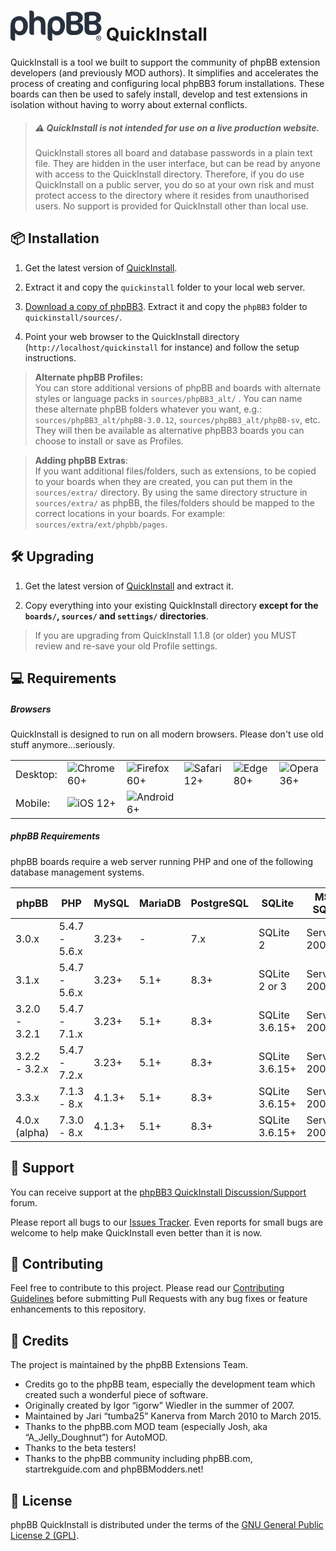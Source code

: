 # <svg class="phpbb-cosmos-logo" width="146" height="48" xmlns="http://www.w3.org/2000/svg" viewBox="0 0 146 48"><path fill="#29303D" fill-rule="evenodd" d="M140.20436,46.2887701 L139.463215,46.2887701 L139.463215,41.8609626 L141.174387,41.8609626 C141.719349,41.8609626 142.129881,41.9607833 142.405995,42.1604278 C142.682109,42.3600723 142.820163,42.6844897 142.820163,43.1336898 C142.820163,43.5329788 142.70754,43.825311 142.482289,44.0106952 C142.257038,44.1960794 141.977295,44.3065952 141.643052,44.342246 L142.907357,46.2887701 L142.06812,46.2887701 L140.901907,44.3957219 L140.20436,44.3957219 L140.20436,46.2887701 Z M141.032698,43.7754011 C141.170755,43.7754011 141.30336,43.7700535 141.430518,43.7593583 C141.557675,43.748663 141.668483,43.7183603 141.762943,43.6684492 C141.857403,43.6185381 141.933696,43.5490201 141.991826,43.459893 C142.049955,43.370766 142.079019,43.2442076 142.079019,43.0802139 C142.079019,42.9447409 142.048138,42.8377901 141.986376,42.7593583 C141.924614,42.6809265 141.846504,42.6203211 141.752044,42.5775401 C141.657584,42.5347591 141.552226,42.5080214 141.435967,42.4973262 C141.319709,42.486631 141.207085,42.4812834 141.098093,42.4812834 L140.20436,42.4812834 L140.20436,43.7754011 L141.032698,43.7754011 Z M145,44 C145,44.5989335 144.892826,45.1443826 144.678474,45.6363636 C144.464122,46.1283447 144.17348,46.5490179 143.80654,46.8983957 C143.439599,47.2477736 143.014535,47.5187156 142.531335,47.7112299 C142.048136,47.9037443 141.541329,48 141.010899,48 C140.42234,48 139.882836,47.8983967 139.392371,47.6951872 C138.901905,47.4919776 138.480474,47.212123 138.128065,46.855615 C137.775657,46.499107 137.499547,46.0766513 137.299728,45.5882353 C137.099908,45.0998193 137,44.5704128 137,44 C137,43.4010665 137.107174,42.8556174 137.321526,42.3636364 C137.535878,41.8716553 137.82652,41.4509821 138.19346,41.1016043 C138.560401,40.7522264 138.987282,40.4812844 139.474114,40.2887701 C139.960947,40.0962557 140.473203,40 141.010899,40 C141.541329,40 142.048136,40.0962557 142.531335,40.2887701 C143.014535,40.4812844 143.439599,40.7522264 143.80654,41.1016043 C144.17348,41.4509821 144.464122,41.8716553 144.678474,42.3636364 C144.892826,42.8556174 145,43.4010665 145,44 Z M144.128065,44 C144.128065,43.5151491 144.048139,43.0695207 143.888283,42.6631016 C143.728428,42.2566825 143.506813,41.9073098 143.223433,41.6149733 C142.940053,41.3226367 142.609448,41.0962575 142.231608,40.9358289 C141.853767,40.7754003 141.446869,40.6951872 141.010899,40.6951872 C140.567664,40.6951872 140.155315,40.7754003 139.773842,40.9358289 C139.392369,41.0962575 139.059947,41.3226367 138.776567,41.6149733 C138.493187,41.9073098 138.271572,42.2566825 138.111717,42.6631016 C137.951861,43.0695207 137.871935,43.5151491 137.871935,44 C137.871935,44.4563303 137.944595,44.8841335 138.089918,45.2834225 C138.235241,45.6827114 138.44414,46.0320841 138.716621,46.3315508 C138.989102,46.6310175 139.317891,46.8680918 139.702997,47.0427807 C140.088104,47.2174697 140.524067,47.3048128 141.010899,47.3048128 C141.446869,47.3048128 141.853767,47.2245997 142.231608,47.0641711 C142.609448,46.9037425 142.940053,46.6773633 143.223433,46.3850267 C143.506813,46.0926902 143.728428,45.7451001 143.888283,45.342246 C144.048139,44.9393919 144.128065,44.4919811 144.128065,44 Z M27.7752809,23.4067416 C27.7752809,25.7438319 27.4876433,27.892125 26.9123596,29.8516854 C26.3370758,31.8112458 25.5011291,33.5101052 24.4044944,34.9483146 C23.3078597,36.386524 21.9415812,37.5011196 20.305618,38.2921348 C18.6696547,39.08315 16.7910218,39.4786517 14.6696629,39.4786517 C13.0516773,39.4786517 11.6045008,39.0741613 10.3280899,38.2651685 C9.05167901,37.4561757 8.05393618,36.4224782 7.33483146,35.1640449 L7.33483146,48 L5.06966292,48 C4.42246867,48 3.79326148,47.8831472 3.18202247,47.6494382 C2.57078346,47.4157292 2.03146301,47.0831482 1.56404494,46.6516854 C1.09662688,46.2202226 0.719102562,45.6988795 0.431460674,45.0876404 C0.143818787,44.4764014 -1.42108547e-14,43.7752849 -1.42108547e-14,42.9842697 L-1.42108547e-14,25.4022472 C-1.42108547e-14,22.9932464 0.278648899,20.7820325 0.835955056,18.7685393 C1.39326121,16.7550461 2.26516261,15.0292207 3.45168539,13.5910112 C4.63820818,12.1528018 6.14830544,11.0382062 7.98202247,10.247191 C9.81573951,9.45617582 12.008976,9.06067416 14.5617978,9.06067416 C16.5033805,9.06067416 18.283138,9.46516449 19.9011236,10.2741573 C21.5191092,11.0831501 22.9123537,12.1528023 24.0808989,13.4831461 C25.249444,14.8134898 26.1573001,16.3415644 26.8044944,18.0674157 C27.4516886,19.7932671 27.7752809,21.5730245 27.7752809,23.4067416 Z M20.3325843,25.294382 C20.3325843,21.8426794 19.7662978,19.343828 18.6337079,17.7977528 C17.5011179,16.2516777 15.7663038,15.4786517 13.4292135,15.4786517 C11.4157203,15.4786517 9.87865699,16.2606663 8.81797753,17.8247191 C7.75729807,19.3887719 7.22696629,21.4292009 7.22696629,23.9460674 C7.22696629,26.8584415 7.88313951,29.1056101 9.19550562,30.6876404 C10.5078717,32.2696708 12.2426858,33.0606742 14.4,33.0606742 C16.1618066,33.0606742 17.5910058,32.3505689 18.6876404,30.9303371 C19.7842751,29.5101053 20.3325843,27.6314724 20.3325843,25.294382 Z M53.4896722,38.8314607 C51.9795522,38.8314607 50.7840586,38.4179817 49.9031553,37.5910112 C49.022252,36.7640408 48.581807,35.5595585 48.581807,33.9775281 L48.581807,22.1123596 C48.581807,20.9258368 48.4289995,19.9101166 48.12338,19.0651685 C47.8177605,18.2202205 47.4042815,17.5370813 46.8829306,17.0157303 C46.3615797,16.4943794 45.7503498,16.1078664 45.0492227,15.8561798 C44.3480956,15.6044931 43.6020357,15.4786517 42.8110205,15.4786517 C42.2357367,15.4786517 41.6424842,15.5955044 41.0312452,15.8292135 C40.4200062,16.0629225 39.8537197,16.4494355 39.3323688,16.988764 C38.8110179,17.5280926 38.3885502,18.2292092 38.0649531,19.0921348 C37.7413559,19.9550605 37.5795598,21.0337014 37.5795598,22.3280899 L37.5795598,38.8314607 L35.2065261,38.8314607 C33.4806748,38.8314607 32.2222604,38.4000043 31.4312452,37.5370787 C30.64023,36.674153 30.2447283,35.487648 30.2447283,33.9775281 L30.2447283,0 L32.5098969,0 C34.2357482,0 35.5211286,0.43145636 36.3660767,1.29438202 C37.2110247,2.15730769 37.6334924,3.27190328 37.6334924,4.63820225 L37.6334924,12.9438202 C37.885179,12.5123574 38.2357373,12.0719124 38.6851778,11.6224719 C39.1346182,11.1730315 39.6289953,10.7595524 40.1683238,10.3820225 C40.7076524,10.0044925 41.3009049,9.6898889 41.9480991,9.43820225 C42.5952934,9.1865156 43.2604553,9.06067416 43.9436047,9.06067416 C47.7189045,9.06067416 50.6492123,10.1483037 52.734616,12.3235955 C54.8200197,14.4988873 55.8627059,17.6539119 55.8627059,21.788764 L55.8627059,38.8314607 L53.4896722,38.8314607 Z M87.1860859,23.4067416 C87.1860859,25.7438319 86.8984483,27.892125 86.3231645,29.8516854 C85.7478808,31.8112458 84.9119341,33.5101052 83.8152994,34.9483146 C82.7186647,36.386524 81.3523862,37.5011196 79.716423,38.2921348 C78.0804597,39.08315 76.2018268,39.4786517 74.0804679,39.4786517 C72.4624823,39.4786517 71.0153058,39.0741613 69.7388949,38.2651685 C68.462484,37.4561757 67.4647412,36.4224782 66.7456364,35.1640449 L66.7456364,48 L64.4804679,48 C63.8332737,48 63.2040665,47.8831472 62.5928275,47.6494382 C61.9815884,47.4157292 61.442268,47.0831482 60.9748499,46.6516854 C60.5074319,46.2202226 60.1299075,45.6988795 59.8422657,45.0876404 C59.5546238,44.4764014 59.410805,43.7752849 59.410805,42.9842697 L59.410805,25.4022472 C59.410805,22.9932464 59.6894539,20.7820325 60.24676,18.7685393 C60.8040662,16.7550461 61.6759676,15.0292207 62.8624904,13.5910112 C64.0490132,12.1528018 65.5591104,11.0382062 67.3928275,10.247191 C69.2265445,9.45617582 71.419781,9.06067416 73.9726027,9.06067416 C75.9141855,9.06067416 77.693943,9.46516449 79.3119286,10.2741573 C80.9299142,11.0831501 82.3231587,12.1528023 83.4917039,13.4831461 C84.660249,14.8134898 85.5681051,16.3415644 86.2152994,18.0674157 C86.8624936,19.7932671 87.1860859,21.5730245 87.1860859,23.4067416 Z M79.7433893,25.294382 C79.7433893,21.8426794 79.1771028,19.343828 78.0445129,17.7977528 C76.9119229,16.2516777 75.1771088,15.4786517 72.8400185,15.4786517 C70.8265253,15.4786517 69.289462,16.2606663 68.2287825,17.8247191 C67.1681031,19.3887719 66.6377713,21.4292009 66.6377713,23.9460674 C66.6377713,26.8584415 67.2939445,29.1056101 68.6063106,30.6876404 C69.9186767,32.2696708 71.6534908,33.0606742 73.810805,33.0606742 C75.5726115,33.0606742 77.0018107,32.3505689 78.0984454,30.9303371 C79.1950801,29.5101053 79.7433893,27.6314724 79.7433893,25.294382 Z M116.29823,27.3977528 C116.29823,29.2674251 115.95666,30.9213411 115.273511,32.3595506 C114.590361,33.79776 113.664528,35.011231 112.495983,36 C111.327438,36.988769 109.979136,37.7348289 108.451039,38.2382022 C106.922941,38.7415756 105.313969,38.9932584 103.624073,38.9932584 L99.6330614,38.9932584 C92.7656113,38.9932584 89.3319378,36.0629507 89.3319378,30.2022472 L89.3319378,3.39775281 C89.7634006,3.25393187 90.3746305,3.08314706 91.1656457,2.88539326 C91.9566609,2.68763946 92.8105849,2.4988773 93.7274434,2.31910112 C94.644302,2.13932494 95.5791241,1.99550616 96.5319378,1.88764045 C97.4847516,1.77977474 98.3386756,1.7258427 99.0937356,1.7258427 L103.57014,1.7258427 C105.331938,1.7258427 106.949908,1.95055955 108.424073,2.4 C109.898237,2.84944045 111.174629,3.49662499 112.253286,4.34157303 C113.331938,5.18652108 114.16789,6.21122993 114.761151,7.41573034 C115.354413,8.62023074 115.651039,9.97752054 115.651039,11.4876404 C115.651039,13.5370889 115.129696,15.217971 114.086994,16.5303371 C113.044292,17.8427032 111.606104,18.7685366 109.772387,19.3078652 C110.707223,19.5595518 111.570136,19.9730308 112.361151,20.5483146 C113.152166,21.1235984 113.844294,21.7797716 114.437556,22.5168539 C115.030817,23.2539363 115.48924,24.0539283 115.812837,24.9168539 C116.136434,25.7797796 116.29823,26.6067376 116.29823,27.3977528 Z M108.262275,12.1348315 C108.262275,11.3438163 108.09149,10.6696657 107.749915,10.1123596 C107.408341,9.55505339 106.967896,9.11460836 106.428567,8.79101124 C105.889238,8.46741411 105.278009,8.23370858 104.594859,8.08988764 C103.91171,7.9460667 103.22857,7.8741573 102.545421,7.8741573 L99.7948592,7.8741573 C99.3274411,7.8741573 98.806098,7.91910067 98.2308142,8.00898876 C97.6555304,8.09887685 97.11621,8.17977492 96.6128367,8.25168539 L96.6128367,16.611236 L102.275758,16.611236 C103.929699,16.611236 105.340921,16.2606777 106.509466,15.5595506 C107.678011,14.8584235 108.262275,13.7168618 108.262275,12.1348315 Z M108.855533,27.6134831 C108.855533,25.5999899 108.343179,24.2157341 107.318455,23.4606742 C106.29373,22.7056142 104.702735,22.3280899 102.545421,22.3280899 L96.6667693,22.3280899 L96.6667693,29.9325843 C96.6667693,30.5797785 96.9723842,31.1280876 97.5836232,31.5775281 C98.1948622,32.0269685 98.9678882,32.2516854 99.9027243,32.2516854 L102.922949,32.2516854 C104.936442,32.2516854 106.428562,31.8292177 107.399354,30.9842697 C108.370145,30.1393216 108.855533,29.0157373 108.855533,27.6134831 Z M145.464307,27.3977528 C145.464307,29.2674251 145.122737,30.9213411 144.439588,32.3595506 C143.756438,33.79776 142.830605,35.011231 141.662059,36 C140.493514,36.988769 139.145213,37.7348289 137.617116,38.2382022 C136.089018,38.7415756 134.480045,38.9932584 132.790149,38.9932584 L128.799138,38.9932584 C121.931688,38.9932584 118.498014,36.0629507 118.498014,30.2022472 L118.498014,3.39775281 C118.929477,3.25393187 119.540707,3.08314706 120.331722,2.88539326 C121.122738,2.68763946 121.976662,2.4988773 122.89352,2.31910112 C123.810379,2.13932494 124.745201,1.99550616 125.698014,1.88764045 C126.650828,1.77977474 127.504752,1.7258427 128.259812,1.7258427 L132.736217,1.7258427 C134.498014,1.7258427 136.115985,1.95055955 137.590149,2.4 C139.064314,2.84944045 140.340706,3.49662499 141.419363,4.34157303 C142.498014,5.18652108 143.333967,6.21122993 143.927228,7.41573034 C144.520489,8.62023074 144.817116,9.97752054 144.817116,11.4876404 C144.817116,13.5370889 144.295772,15.217971 143.253071,16.5303371 C142.210369,17.8427032 140.772181,18.7685366 138.938464,19.3078652 C139.8733,19.5595518 140.736213,19.9730308 141.527228,20.5483146 C142.318243,21.1235984 143.010371,21.7797716 143.603632,22.5168539 C144.196894,23.2539363 144.655316,24.0539283 144.978913,24.9168539 C145.30251,25.7797796 145.464307,26.6067376 145.464307,27.3977528 Z M137.428352,12.1348315 C137.428352,11.3438163 137.257567,10.6696657 136.915992,10.1123596 C136.574417,9.55505339 136.133972,9.11460836 135.594644,8.79101124 C135.055315,8.46741411 134.444085,8.23370858 133.760936,8.08988764 C133.077786,7.9460667 132.394647,7.8741573 131.711498,7.8741573 L128.960936,7.8741573 C128.493518,7.8741573 127.972175,7.91910067 127.396891,8.00898876 C126.821607,8.09887685 126.282287,8.17977492 125.778913,8.25168539 L125.778913,16.611236 L131.441835,16.611236 C133.095776,16.611236 134.506997,16.2606777 135.675543,15.5595506 C136.844088,14.8584235 137.428352,13.7168618 137.428352,12.1348315 Z M138.02161,27.6134831 C138.02161,25.5999899 137.509256,24.2157341 136.484531,23.4606742 C135.459807,22.7056142 133.868812,22.3280899 131.711498,22.3280899 L125.832846,22.3280899 L125.832846,29.9325843 C125.832846,30.5797785 126.138461,31.1280876 126.7497,31.5775281 C127.360939,32.0269685 128.133965,32.2516854 129.068801,32.2516854 L132.089026,32.2516854 C134.102519,32.2516854 135.594639,31.8292177 136.56543,30.9842697 C137.536222,30.1393216 138.02161,29.0157373 138.02161,27.6134831 Z"/></svg> QuickInstall

QuickInstall is a tool we built to support the community of phpBB extension developers (and previously MOD authors). It simplifies and accelerates the process of creating and configuring local phpBB3 forum installations. These boards can then be used to safely install, develop and test extensions in isolation without having to worry about external conflicts.

> ##### ⚠️ QuickInstall is not intended for use on a live production website.
> QuickInstall stores all board and database passwords in a plain text file. They are hidden in the user interface, but can be read by anyone with access to the QuickInstall directory. Therefore, if you do use QuickInstall on a public server, you do so at your own risk and must protect access to the directory where it resides from unauthorised users. No support is provided for QuickInstall other than local use.

## 📦 Installation
1. Get the latest version of [QuickInstall](https://www.phpbb.com/customise/db/official_tool/phpbb3_quickinstall/).

2. Extract it and copy the `quickinstall` folder to your local web server.

3. [Download a copy of phpBB3](https://www.phpbb.com/downloads/). Extract it and copy the `phpBB3` folder to `quickinstall/sources/`.

4. Point your web browser to the QuickInstall directory (`http://localhost/quickinstall` for instance) and follow the setup instructions.

> **Alternate phpBB Profiles:**<br>
> You can store additional versions of phpBB and boards with alternate styles or language packs in `sources/phpBB3_alt/` . You can name these alternate phpBB folders whatever you want, e.g.:  `sources/phpBB3_alt/phpBB-3.0.12`, `sources/phpBB3_alt/phpBB-sv`, etc. They will then be available as alternative phpBB3 boards you can choose to install or save as Profiles.

> **Adding phpBB Extras**:<br>
> If you want additional files/folders, such as extensions, to be copied to your boards when they are created, you can put them in the `sources/extra/` directory. By using the same directory structure in `sources/extra/` as phpBB, the files/folders should be mapped to the correct locations in your boards. For example: `sources/extra/ext/phpbb/pages`.

## 🛠 Upgrading
1. Get the latest version of [QuickInstall](https://www.phpbb.com/customise/db/official_tool/phpbb3_quickinstall/) and extract it. 

2. Copy everything into your existing QuickInstall directory **except for the `boards/`, `sources/` and `settings/` directories**. 

> If you are upgrading from QuickInstall 1.1.8 (or older) you MUST review and re-save your old Profile settings.

## 💻 Requirements

##### Browsers
QuickInstall is designed to run on all modern browsers. Please don't use old stuff anymore...seriously.

|  |  |  |  |  |  |
|-|-|-|-|-|-|
| Desktop: | ![Chrome](https://cdnjs.cloudflare.com/ajax/libs/browser-logos/69.0.4/chrome/chrome_32x32.png) 60+ | ![Firefox](https://cdnjs.cloudflare.com/ajax/libs/browser-logos/69.0.4/firefox/firefox_32x32.png) 60+ | ![Safari](https://cdnjs.cloudflare.com/ajax/libs/browser-logos/69.0.4/safari/safari_32x32.png) 12+ | ![Edge](https://cdnjs.cloudflare.com/ajax/libs/browser-logos/69.0.4/edge/edge_32x32.png) 80+ | ![Opera](https://cdnjs.cloudflare.com/ajax/libs/browser-logos/69.0.4/opera/opera_32x32.png) 36+ |
| Mobile: | ![iOS](https://cdnjs.cloudflare.com/ajax/libs/browser-logos/69.0.4/safari-ios/safari-ios_32x32.png) 12+ | ![Android](https://cdnjs.cloudflare.com/ajax/libs/browser-logos/69.0.4/android-webview/android-webview_32x32.png) 6+ |  |  |  |

##### phpBB Requirements
phpBB boards require a web server running PHP and one of the following database management systems.

| phpBB          | PHP           | MySQL  | MariaDB | PostgreSQL | SQLite         | MS SQL       |
| -------------- | ------------- |------- |-------- |----------- |--------------- |------------- |
| 3.0.x          | 5.4.7 - 5.6.x | 3.23+  | -       | 7.x        | SQLite 2       | Server 2000  |
| 3.1.x          | 5.4.7 - 5.6.x | 3.23+  | 5.1+    | 8.3+       | SQLite 2 or 3  | Server 2000+ |
| 3.2.0 - 3.2.1  | 5.4.7 - 7.1.x | 3.23+  | 5.1+    | 8.3+       | SQLite 3.6.15+ | Server 2000+ |
| 3.2.2 - 3.2.x  | 5.4.7 - 7.2.x | 3.23+  | 5.1+    | 8.3+       | SQLite 3.6.15+ | Server 2000+ |
| 3.3.x          | 7.1.3 - 8.x   | 4.1.3+ | 5.1+    | 8.3+       | SQLite 3.6.15+ | Server 2000+ |
| 4.0.x (alpha)  | 7.3.0 - 8.x   | 4.1.3+ | 5.1+    | 8.3+       | SQLite 3.6.15+ | Server 2000+ |

## 🐞 Support
You can receive support at the [phpBB3 QuickInstall Discussion/Support](https://www.phpbb.com/customise/db/official_tool/phpbb3_quickinstall/support) forum.

Please report all bugs to our [Issues Tracker](https://github.com/phpbb/quickinstall/issues). Even reports for small bugs are welcome to help make QuickInstall even better than it is now.

## 👋 Contributing
Feel free to contribute to this project. Please read our [Contributing Guidelines](https://github.com/phpbb/quickinstall/blob/master/.github/CONTRIBUTING.md) before submitting Pull Requests with any bug fixes or feature enhancements to this repository.

## 💖 Credits
The project is maintained by the phpBB Extensions Team.
- Credits go to the phpBB team, especially the development team which created such a wonderful piece of software.
- Originally created by Igor “igorw” Wiedler in the summer of 2007.
- Maintained by Jari “tumba25” Kanerva from March 2010 to March 2015.
- Thanks to the phpBB.com MOD team (especially Josh, aka “A_Jelly_Doughnut”) for AutoMOD.
- Thanks to the beta testers!
- Thanks to the phpBB community including phpBB.com, startrekguide.com and phpBBModders.net!

## 📜 License
phpBB QuickInstall is distributed under the terms of the [GNU General Public License 2 (GPL)](license.txt).
